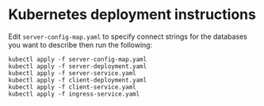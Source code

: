 # Kubernetes deployment instructions
Edit `server-config-map.yaml` to specify connect strings for the databases 
you want to describe then run the following:
```
kubectl apply -f server-config-map.yaml
kubectl apply -f server-deployment.yaml
kubectl apply -f server-service.yaml
kubectl apply -f client-deployment.yaml
kubectl apply -f client-service.yaml
kubectl apply -f ingress-service.yaml
```